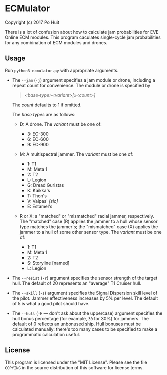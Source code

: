 # ECMulator
Copyright (c) 2017 Po Huit

There is a lot of confusion about how to calculate jam
probabilities for EVE Online ECM modules. This program
caculates single-cycle jam probabilities for any combination
of ECM modules and drones.

## Usage

Run `python3 ecmulator.py` with appropriate arguments.

* The `--jam` (`-j`) argument specifies a jam module or
  drone, including a repeat count for convenience. The
  module or drone is specified by

  > *\<base-type\>\<variant\>[*`x`*\<count\>]*

  The *count* defaults to 1 if omitted.

  The *base types* are as follows:

  * D: A drone. The *variant* must be one of:

    * 3: EC-300
    * 6: EC-600
    * 9: EC-900

  * M: A multispectral jammer. The *variant* must be one of:

    * 1: T1
    * M: Meta 1
    * 2: T2
    * L: Legion
    * G: Dread Guristas
    * K: Kaikka's
    * T: Thon's
    * V: Vaipas' *[sic]*
    * E: Estamel's

  * R or X: a "matched" or "mismatched" racial jammer,
    respectively. The "matched" case (R) applies the jammer
    to a hull whose sensor type matches the jammer's; the
    "mismatched" case (X) applies the jammer to a hull of
    some other sensor type. The *variant* must be one of:

    * 1: T1
    * M: Meta 1
    * 2: T2
    * S: Storyline [named]
    * L: Legion

* The `--resist` (`-r`) argument specifies the sensor
  strength of the target hull. The default of 20 represents
  an "average" T1 Cruiser hull.

* The `--skill` (`-s`) argument specifies the Signal
  Dispersion skill level of the pilot. Jammer effectiveness
  increases by 5% per level. The default of 5 is what a good
  pilot should have.

* The `--hull` (`-H` — don't ask about the uppercase)
  argument specifies the hull bonus percentage (for example,
  `30` for 30%) for jammers. The default of 0 reflects an
  unbonused ship. Hull bonuses must be calculated manually:
  there's too many cases to be specified to make a
  programmatic calculation useful.

## License

This program is licensed under the "MIT License". Please see
the file `COPYING` in the source distribution of this software
for license terms.
